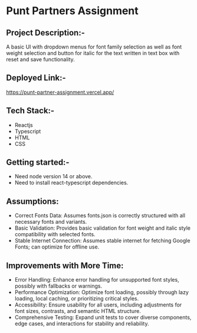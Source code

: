 # Punt Partners Assignment

## Project Description:-

A basic UI with dropdown menus for font family selection as well as font weight selection and button for italic for the text written in text box with reset and save functionality.

## Deployed Link:-
https://punt-partner-assignment.vercel.app/

## Tech Stack:-
- Reactjs
- Typescript
- HTML
- CSS

## Getting started:-
- Need node version 14 or above.
- Need to install react-typescript dependencies.

## Assumptions:
- Correct Fonts Data: Assumes fonts.json is correctly structured with all necessary fonts and variants.
- Basic Validation: Provides basic validation for font weight and italic style compatibility with selected fonts.
- Stable Internet Connection: Assumes stable internet for fetching Google Fonts; can optimize for offline use.

## Improvements with More Time:
- Error Handling: Enhance error handling for unsupported font styles, possibly with fallbacks or warnings.
- Performance Optimization: Optimize font loading, possibly through lazy loading, local caching, or prioritizing critical styles.
- Accessibility: Ensure usability for all users, including adjustments for font sizes, contrasts, and semantic HTML structure.
- Comprehensive Testing: Expand unit tests to cover diverse components, edge cases, and interactions for stability and reliability.
